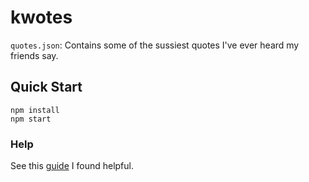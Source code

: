 # kwotes

`quotes.json`: Contains some of the sussiest quotes I've ever heard my friends say.

## Quick Start

```
npm install
npm start
```

### Help
See this [guide](https://www.freecodecamp.org/news/deploy-nodejs-app-server-to-production/) I found helpful.